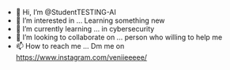 - 👋 Hi, I’m @StudentTESTING-AI
- 👀 I’m interested in ... Learning something new
- 🌱 I’m currently learning ... in cybersecurity
- 💞️ I’m looking to collaborate on ... person who willing to help me
- 📫 How to reach me ... Dm me on https://www.instagram.com/veniieeeee/

<!---
StudentTESTING-AI/StudentTESTING-AI is a ✨ special ✨ repository because its `README.md` (this file) appears on your GitHub profile.
You can click the Preview link to take a look at your changes.
--->
